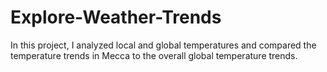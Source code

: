 # Explore-Weather-Trends
In this project, I analyzed local and global temperatures and compared the temperature trends in Mecca to the overall global temperature trends.
